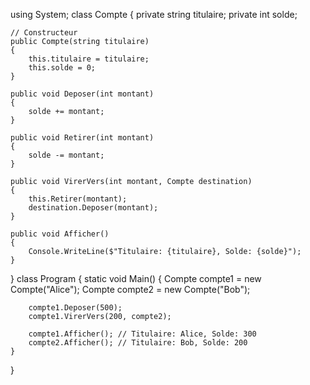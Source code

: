 using System;
class Compte
{
    private string titulaire;
    private int solde;
```
// Constructeur
public Compte(string titulaire)
{
    this.titulaire = titulaire;
    this.solde = 0;
}

public void Deposer(int montant)
{
    solde += montant;
}

public void Retirer(int montant)
{
    solde -= montant;
}

public void VirerVers(int montant, Compte destination)
{
    this.Retirer(montant);
    destination.Deposer(montant);
}

public void Afficher()
{
    Console.WriteLine($"Titulaire: {titulaire}, Solde: {solde}");
}
```
}
class Program
{
    static void Main()
    {
        Compte compte1 = new Compte("Alice");
        Compte compte2 = new Compte("Bob");
```
    compte1.Deposer(500);
    compte1.VirerVers(200, compte2);
    
    compte1.Afficher(); // Titulaire: Alice, Solde: 300
    compte2.Afficher(); // Titulaire: Bob, Solde: 200
}
```
}

